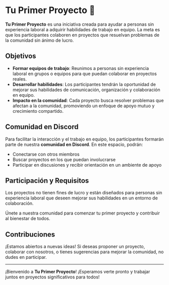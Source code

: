 # Tu Primer Proyecto 🚀

**Tu Primer Proyecto** es una iniciativa creada para ayudar a personas sin experiencia laboral a adquirir habilidades de trabajo en equipo. La meta es que los participantes colaboren en proyectos que resuelvan problemas de la comunidad sin ánimo de lucro.

## Objetivos

- **Formar equipos de trabajo**: Reunimos a personas sin experiencia laboral en grupos o equipos para que puedan colaborar en proyectos reales.
- **Desarrollar habilidades**: Los participantes tendrán la oportunidad de mejorar sus habilidades de comunicación, organización y colaboración en equipo.
- **Impacto en la comunidad**: Cada proyecto busca resolver problemas que afectan a la comunidad, promoviendo un enfoque de apoyo mutuo y crecimiento compartido.

## Comunidad en Discord

Para facilitar la interacción y el trabajo en equipo, los participantes formarán parte de nuestra **comunidad en Discord**. En este espacio, podrán:

- Conectarse con otros miembros
- Buscar proyectos en los que puedan involucrarse
- Participar en discusiones y recibir orientación en un ambiente de apoyo

## Participación y Requisitos

Los proyectos no tienen fines de lucro y están diseñados para personas sin experiencia laboral que deseen mejorar sus habilidades en un entorno de colaboración. 

Únete a nuestra comunidad para comenzar tu primer proyecto y contribuir al bienestar de todos.

## Contribuciones

¡Estamos abiertos a nuevas ideas! Si deseas proponer un proyecto, colaborar con nosotros, o tienes sugerencias para mejorar la comunidad, no dudes en participar.

---

¡Bienvenido a **Tu Primer Proyecto**! ¡Esperamos verte pronto y trabajar juntos en proyectos significativos para todos!
